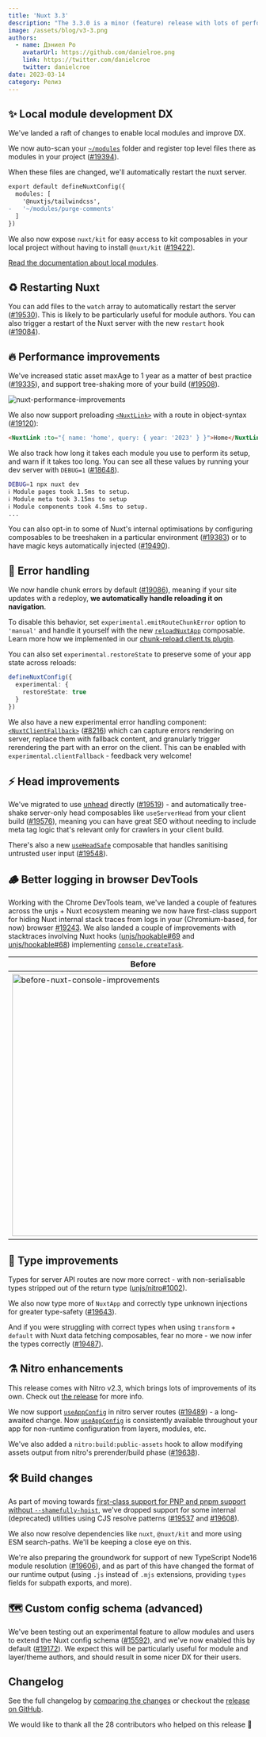 ```yaml
---
title: 'Nuxt 3.3'
description: "The 3.3.0 is a minor (feature) release with lots of performance and DX improvements, bug fixes and new features to play with."
image: /assets/blog/v3-3.png
authors:
  - name: Дэниел Ро
    avatarUrl: https://github.com/danielroe.png
    link: https://twitter.com/danielcroe
    twitter: danielcroe
date: 2023-03-14
category: Релиз
---
```


## ✨ Local module development DX

We've landed a raft of changes to enable local modules and improve DX.

We now auto-scan your [`~/modules`](/docs/guide/directory-structure/modules) folder and register top level files there as modules in your project ([#19394](https://github.com/nuxt/nuxt/pull/19394)).

When these files are changed, we'll automatically restart the nuxt server.

```diff
export default defineNuxtConfig({
  modules: [
    '@nuxtjs/tailwindcss',
-   '~/modules/purge-comments'
  ]
})
```

We also now expose `nuxt/kit` for easy access to kit composables in your local project without having to install `@nuxt/kit` ([#19422](https://github.com/nuxt/nuxt/pull/19422)).

[Read the documentation about local modules](/docs/guide/directory-structure/modules).

## ♻️ Restarting Nuxt

You can add files to the `watch` array to automatically restart the server ([#19530](https://github.com/nuxt/nuxt/pull/19530)). This is likely to be particularly useful for module authors. You can also trigger a restart of the Nuxt server with the new `restart` hook ([#19084](https://github.com/nuxt/nuxt/pull/19084)).

## 🔥 Performance improvements

We've increased static asset maxAge to 1 year as a matter of best practice ([#19335](https://github.com/nuxt/nuxt/pull/19335)), and support tree-shaking more of your build ([#19508](https://github.com/nuxt/nuxt/pull/19508)).

![nuxt-performance-improvements](https://user-images.githubusercontent.com/28706372/224999169-6c047cca-9a5c-4637-8e4d-be6268964e08.png)

We also now support preloading [`<NuxtLink>`](/docs/api/components/nuxt-link) with a route in object-syntax ([#19120](https://github.com/nuxt/nuxt/pull/19120)):

```html
<NuxtLink :to="{ name: 'home', query: { year: '2023' } }">Home</NuxtLink>
```

We also track how long it takes each module you use to perform its setup, and warn if it takes too long. You can see all these values by running your dev server with `DEBUG=1` ([#18648](https://github.com/nuxt/nuxt/pull/18648)).

```sh
DEBUG=1 npx nuxt dev
ℹ Module pages took 1.5ms to setup.
ℹ Module meta took 3.15ms to setup
ℹ Module components took 4.5ms to setup.
...
```

You can also opt-in to some of Nuxt's internal optimisations by configuring composables to be treeshaken in a particular environment ([#19383](https://github.com/nuxt/nuxt/pull/19383)) or to have magic keys automatically injected ([#19490](https://github.com/nuxt/nuxt/pull/19490)).

## 🐛 Error handling

We now handle chunk errors by default ([#19086](https://github.com/nuxt/nuxt/pull/19086)), meaning if your site updates with a redeploy, **we automatically handle reloading it on navigation**.

To disable this behavior, set `experimental.emitRouteChunkError` option to `'manual'` and handle it yourself with the new [`reloadNuxtApp`](https://nuxt.com/docs/api/utils/reload-nuxt-app) composable. Learn more how we implemented in our [chunk-reload.client.ts plugin](https://github.com/nuxt/nuxt/blob/main/packages/nuxt/src/app/plugins/chunk-reload.client.ts).

You can also set `experimental.restoreState` to preserve some of your app state across reloads:

```ts [nuxt.config.ts]
defineNuxtConfig({
  experimental: {
    restoreState: true
  }
})
```

We also have a new experimental error handling component: [`<NuxtClientFallback>`](/docs/api/components/nuxt-client-fallback) ([#8216](https://github.com/nuxt/framework/pull/8216)) which can capture errors rendering on server, replace them with fallback content, and granularly trigger rerendering the part with an error on the client. This can be enabled with `experimental.clientFallback` - feedback very welcome!

## ⚡️ Head improvements

We've migrated to use [unhead](https://github.com/unjs/unhead) directly ([#19519](https://github.com/nuxt/nuxt/pull/19519)) - and automatically tree-shake server-only head composables like `useServerHead` from your client build ([#19576](https://github.com/nuxt/nuxt/pull/19576)), meaning you can have great SEO without needing to include meta tag logic that's relevant only for crawlers in your client build.

There's also a new [`useHeadSafe`](/docs/api/composables/use-head-safe) composable that handles sanitising untrusted user input ([#19548](https://github.com/nuxt/nuxt/pull/19548)).

## 🪵 Better logging in browser DevTools

Working with the Chrome DevTools team, we've landed a couple of features across the unjs + Nuxt ecosystem meaning we now have first-class support for hiding Nuxt internal stack traces from logs in your (Chromium-based, for now) browser [#19243](https://github.com/nuxt/nuxt/pull/19243). We also landed a couple of improvements with stacktraces involving Nuxt hooks ([unjs/hookable#69](https://github.com/unjs/hookable/pull/69) and [unjs/hookable#68](https://github.com/unjs/hookable/pull/68)) implementing [`console.createTask`](https://developer.chrome.com/blog/devtools-modern-web-debugging/#linked-stack-traces).

| Before | After |
| - | - |
| <img width="529" alt="before-nuxt-console-improvements" src="https://user-images.githubusercontent.com/28706372/220933126-56d9a0e5-e846-4958-a40a-e528a48bcb32.png"> | <img width="534" alt="after-nuxt-console-improvements" src="https://user-images.githubusercontent.com/28706372/220932932-932f193b-59a6-4385-8796-a62dcfd59c20.png"> |


## 💪 Type improvements

Types for server API routes are now more correct - with non-serialisable types stripped out of the return type ([unjs/nitro#1002](https://github.com/unjs/nitro/pull/1002)).

We also now type more of `NuxtApp` and correctly type unknown injections for greater type-safety ([#19643](https://github.com/nuxt/nuxt/pull/19643)).

And if you were struggling with correct types when using `transform` + `default` with Nuxt data fetching composables, fear no more - we now infer the types correctly ([#19487](https://github.com/nuxt/nuxt/pull/19487)).

## ⚗️ Nitro enhancements

This release comes with Nitro v2.3, which brings lots of improvements of its own. Check out [the release](https://github.com/unjs/nitro/releases/tag/v2.3.0) for more info.

We now support [`useAppConfig`](/docs/api/composables/use-app-config) in nitro server routes ([#19489](https://github.com/nuxt/nuxt/pull/19489)) - a long-awaited change. Now [`useAppConfig`](/docs/api/composables/use-app-config) is consistently available throughout your app for non-runtime configuration from layers, modules, etc.

We've also added a `nitro:build:public-assets` hook to allow modifying assets output from nitro's prerender/build phase ([#19638](https://github.com/nuxt/nuxt/pull/19638)).

## 🛠️ Build changes

As part of moving towards [first-class support for PNP and pnpm support without `--shamefully-hoist`](https://github.com/nuxt/nuxt/issues/14146), we've dropped support for some internal (deprecated) utilities using CJS resolve patterns ([#19537](https://github.com/nuxt/nuxt/pull/19537) and [#19608](https://github.com/nuxt/nuxt/pull/19608)).

We also now resolve dependencies like `nuxt`, `@nuxt/kit` and more using ESM search-paths. We'll be keeping a close eye on this.

We're also preparing the groundwork for support of new TypeScript Node16 module resolution ([#19606](https://github.com/nuxt/nuxt/issues/19606)), and as part of this have changed the format of our runtime output (using `.js` instead of `.mjs` extensions, providing `types` fields for subpath exports, and more).

## 🗺️ Custom config schema (advanced)

We've been testing out an experimental feature to allow modules and users to extend the Nuxt config schema ([#15592](https://github.com/nuxt/nuxt/issues/15592)), and we've now enabled this by default ([#19172](https://github.com/nuxt/nuxt/pull/19172)). We expect this will be particularly useful for module and layer/theme authors, and should result in some nicer DX for their users.

## Changelog

See the full changelog by [comparing the changes](https://github.com/nuxt/nuxt/compare/v3.2.3...v3.3.0) or checkout the [release on GitHub](https://github.com/nuxt/nuxt/releases/tag/v3.3.0).

We would like to thank all the 28 contributors who helped on this release 💚
